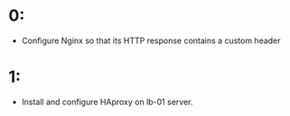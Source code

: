 # 0:
- Configure Nginx so that its HTTP response contains a custom header
# 1:
- Install and configure HAproxy on lb-01 server.
